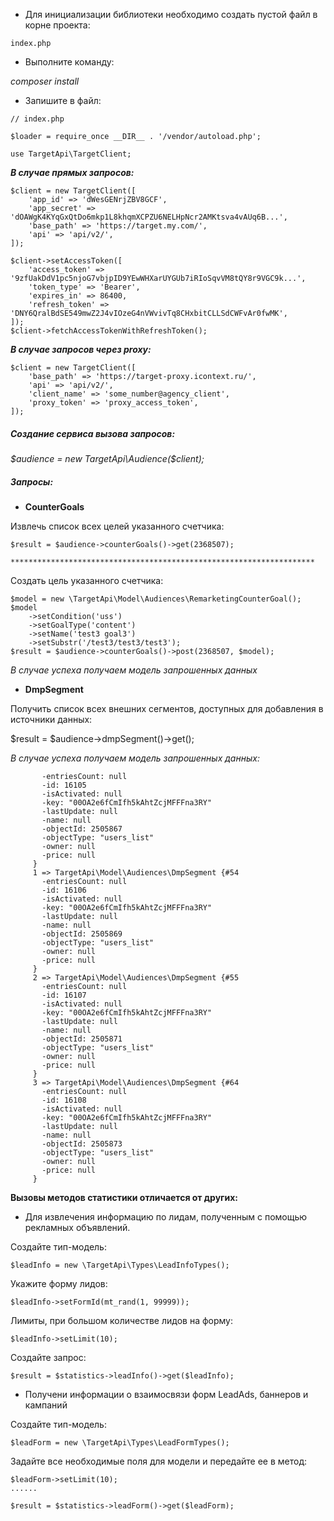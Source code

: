 - Для инициализации библиотеки необходимо создать пустой файл в корне проекта:

```index.php```

- Выполните команду:


*composer install*

- Запишите в файл:

```
// index.php

$loader = require_once __DIR__ . '/vendor/autoload.php';

use TargetApi\TargetClient;
```

***В случае прямых запросов:***

```
$client = new TargetClient([
    'app_id' => 'dWesGENrjZBV8GCF',
    'app_secret' => 'dOAWgK4KYqGxQtDo6mkp1L8khqmXCPZU6NELHpNcr2AMKtsva4vAUq6B...',
    'base_path' => 'https://target.my.com/',
    'api' => 'api/v2/',
]);

$client->setAccessToken([
    'access_token' => '9zfUakDdV1pc5njoG7vbjpID9YEwWHXarUYGUb7iRIoSqvVM8tQY8r9VGC9k...',
    'token_type' => 'Bearer',
    'expires_in' => 86400,
    'refresh_token' => 'DNY6QralBdSE549mwZ2J4vIOzeG4nVWvivTq8CHxbitCLLSdCWFvAr0fwMK',
]);
$client->fetchAccessTokenWithRefreshToken();
```

***В случае запросов через proxy:***

```
$client = new TargetClient([
    'base_path' => 'https://target-proxy.icontext.ru/',
    'api' => 'api/v2/',
    'client_name' => 'some_number@agency_client',
    'proxy_token' => 'proxy_access_token',
]);
```

##### Создание сервиса вызова запросов:

*$audience = new TargetApi\Audience($client);*

##### Запросы:

- **СounterGoals**

Извлечь список всех целей указанного счетчика:

```
$result = $audience->counterGoals()->get(2368507);
```

```********************************************************************```

Создать цель указанного счетчика:

```
$model = new \TargetApi\Model\Audiences\RemarketingCounterGoal();
$model
    ->setCondition('uss')
    ->setGoalType('content')
    ->setName('test3 goal3')
    ->setSubstr('/test3/test3/test3');
$result = $audience->counterGoals()->post(2368507, $model);
```

*В случае успеха получаем модель запрошенных данных*


- **DmpSegment**

Получить список всех внешних сегментов, доступных для добавления в источники данных:

$result = $audience->dmpSegment()->get();

*В случае успеха получаем модель запрошенных данных:*

```  0 => TargetApi\Model\Audiences\DmpSegment {#53
       -entriesCount: null
       -id: 16105
       -isActivated: null
       -key: "00OA2e6fCmIfh5kAhtZcjMFFFna3RY"
       -lastUpdate: null
       -name: null
       -objectId: 2505867
       -objectType: "users_list"
       -owner: null
       -price: null
     }
     1 => TargetApi\Model\Audiences\DmpSegment {#54
       -entriesCount: null
       -id: 16106
       -isActivated: null
       -key: "00OA2e6fCmIfh5kAhtZcjMFFFna3RY"
       -lastUpdate: null
       -name: null
       -objectId: 2505869
       -objectType: "users_list"
       -owner: null
       -price: null
     }
     2 => TargetApi\Model\Audiences\DmpSegment {#55
       -entriesCount: null
       -id: 16107
       -isActivated: null
       -key: "00OA2e6fCmIfh5kAhtZcjMFFFna3RY"
       -lastUpdate: null
       -name: null
       -objectId: 2505871
       -objectType: "users_list"
       -owner: null
       -price: null
     }
     3 => TargetApi\Model\Audiences\DmpSegment {#64
       -entriesCount: null
       -id: 16108
       -isActivated: null
       -key: "00OA2e6fCmIfh5kAhtZcjMFFFna3RY"
       -lastUpdate: null
       -name: null
       -objectId: 2505873
       -objectType: "users_list"
       -owner: null
       -price: null
     }
```

**Вызовы методов статистики отличается от других:**

- Для извлечения информацию по лидам, полученным с помощью рекламных объявлений.

Создайте тип-модель:

```
$leadInfo = new \TargetApi\Types\LeadInfoTypes();
```

Укажите форму лидов:

```
$leadInfo->setFormId(mt_rand(1, 99999));
```

Лимиты, при большом количестве лидов на форму:

```
$leadInfo->setLimit(10);
```

Создайте запрос:

```
$result = $statistics->leadInfo()->get($leadInfo);
```

- Получени информации о взаимосвязи форм LeadAds, баннеров и кампаний

Создайте тип-модель:

```
$leadForm = new \TargetApi\Types\LeadFormTypes();
```

Задайте все необходимые поля для модели и передайте ее в метод:

```
$leadForm->setLimit(10);
......

$result = $statistics->leadForm()->get($leadForm);

```